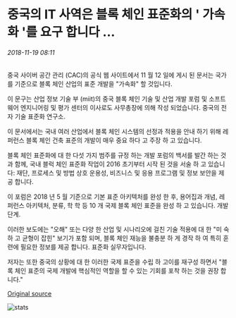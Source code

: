 # 중국의 IT 사역은 블록 체인 표준화의 ' 가속화 '를 요구 합니다 ...

###### 2018-11-19 08:11

중국 사이버 공간 관리 (CAC)의 공식 웹 사이트에서 11 월 12 일에 게시 된 문서는 국가를 기준으로 블록 체인 산업의 표준 개발을 "가속화" 할 것입니다.

이 문구는 산업 정보 기술 부 (miit)의 중국 블록 체인 기술 및 산업 개발 포럼 및 소프트웨어 엔지니어링 및 평가 센터의 이사로도 사무총장에 의해 작성 되었습니다. 중국의 전자 기술 표준화 연구소.

이 문서에서는 국내 여러 산업에서 블록 체인 시스템의 선정과 적용을 안내 하기 위해 레퍼런스 블록 체인 건축 표준의 개발이 매우 중요 하다 고 주장 하 고 있습니다.

블록 체인 표준화에 대 한 다섯 가지 범주를 규정 하는 개발 포럼의 백서를 발간 하는 것과 함께, 국내 블럭 체인 표준화 작업이 2016 초기부터 시작 된 것을 서술 하 고 있습니다: 재단, 프로세스 및 방법 상호 운용성, 비즈니스 및 응용 프로그램 및 정보 보안을 제공 합니다.

이 포럼은 2018 년 5 월 기준으로 기본 표준 아키텍처를 완성 한 후, 용어집과 개념, 레퍼런스 아키텍처, 분류, 학 학 등 10 개 국제 블록 체인 표준을 완성 하 고 있습니다. 개발 단계.

이러한 보도에는 "오해" 또는 다양 한 산업 및 시나리오에 걸친 기술 적용에 대 한 "미 숙 하 고 균형이 잡힌" 보기가 포함 되며, 블록 체인 재능을 불충분 하 게 경작 하 여 특히 훈련에 필요한 정보를 제공 합니다. 표준화 실무자입니다.

저자는 또한 중국의 상황에 대 한 이러한 국제 표준을 수립 하 고이를 재구성 하면서 "블록 체인 표준의 국제 개발에 핵심적인 역할을 할 수 있는 기회를 포착 하는 것을 권장 합니다."

[Original source](https://cointelegraph.com/news/chinas-it-ministry-calls-for-acceleration-of-blockchain-standardization)

![stats](https://c.statcounter.com/11760860/0/a89fa40b/1/ "stats")